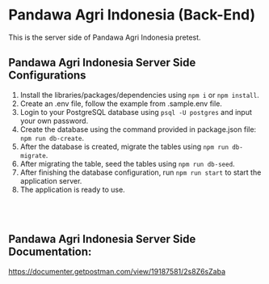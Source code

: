 # Pandawa Agri Indonesia (Back-End)

This is the server side of Pandawa Agri Indonesia pretest.

## Pandawa Agri Indonesia Server Side Configurations

1. Install the libraries/packages/dependencies using `npm i` or `npm install`.
2. Create an .env file, follow the example from .sample.env file.
3. Login to your PostgreSQL database using `psql -U postgres` and input your own password.
4. Create the database using the command provided in package.json file: `npm run db-create`.
5. After the database is created, migrate the tables using `npm run db-migrate`.
6. After migrating the table, seed the tables using `npm run db-seed`.
7. After finishing the database configuration, run `npm run start` to start the application server.
8. The application is ready to use.

<br>
<br>

## Pandawa Agri Indonesia Server Side Documentation:

https://documenter.getpostman.com/view/19187581/2s8Z6sZaba
